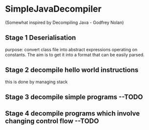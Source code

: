 # SimpleJavaDecompiler

(Somewhat inspired by Decompiling Java - Godfrey Nolan)

## Stage 1 Deserialisation
purpose: convert class file into abstract expressions operating on constants.
The aim is to get it into a format that can be easily parsed.

## Stage 2 decompile hello world instructions
this is done by managing stack

## Stage 3 decompile simple programs --TODO

## Stage 4 decompile programs which involve changing control flow --TODO